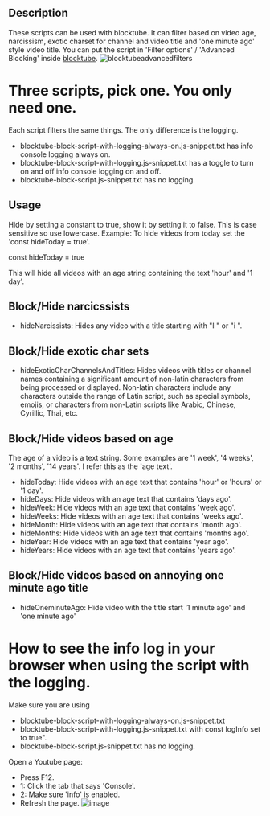 ## Description
These scripts can be used with blocktube. It can filter based on video age, narcissism, exotic charset for channel and video title and 'one minute ago' style video title.
You can put the script in 'Filter options' / 'Advanced Blocking' inside [blocktube](https://github.com/amitbl/blocktube/wiki).
![blocktubeadvancedfilters](https://github.com/user-attachments/assets/c9b745bc-a07c-44f4-9997-f468fc8032ba)

# Three scripts, pick one. You only need one.
Each script filters the same things. The only difference is the logging.
- blocktube-block-script-with-logging-always-on.js-snippet.txt has info console logging always on.
- blocktube-block-script-with-logging.js-snippet.txt has a toggle to turn on and off info console logging on and off.
- blocktube-block-script.js-snippet.txt has no logging.


## Usage
Hide by setting a constant to true, show it by setting it to false. This is case sensitive so use lowercase.
Example: To hide videos from today set the 'const hideToday = true'. 

const hideToday  = true

This will hide all videos with an age string containing the text 'hour' and '1 day'.

## Block/Hide narcicssists 
- hideNarcissists: Hides any video with a title starting with "I " or "i ". 


## Block/Hide exotic char sets
- hideExoticCharChannelsAndTitles: Hides videos with titles or channel names containing a significant amount of non-latin characters from being processed or displayed. Non-latin characters include any characters outside the range of Latin script, such as special symbols, emojis, or characters from non-Latin scripts like Arabic, Chinese, Cyrillic, Thai, etc.


## Block/Hide videos based on age
The age of a video is a text string. Some examples are '1 week', '4 weeks', '2 months', '14 years'. I refer this as the 'age text'.
- hideToday: Hide videos with an age text that contains 'hour' or 'hours' or '1 day'.
- hideDays: Hide videos with an age text that contains 'days ago'.
- hideWeek: Hide videos with an age text that contains 'week ago'.
- hideWeeks: Hide videos with an age text that contains 'weeks ago'.
- hideMonth: Hide videos with an age text that contains 'month ago'.
- hideMonths: Hide videos with an age text that contains 'months ago'.
- hideYear: Hide videos with an age text that contains 'year ago'.
- hideYears: Hide videos with an age text that contains 'years ago'.

## Block/Hide videos based on annoying one minute ago title
- hideOneminuteAgo: Hide video with the title start '1 minute ago' and 'one minute ago'

# How to see the info log in your browser when using the script with the logging.
Make sure you are using
- blocktube-block-script-with-logging-always-on.js-snippet.txt
- blocktube-block-script-with-logging.js-snippet.txt with const logInfo set to true".
- blocktube-block-script.js-snippet.txt has no logging.


Open a Youtube page:
- Press F12.
- 1: Click the tab that says 'Console'.
- 2: Make sure 'info' is enabled.
- Refresh the page.
![image](https://github.com/user-attachments/assets/e5adc1d9-8a10-46b0-9bc6-f76bba345f28)
